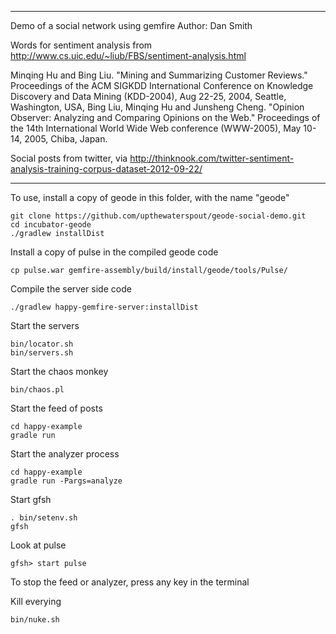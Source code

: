 ------------------------------------------------------------
 Demo of a social network using gemfire
 Author: Dan Smith


 Words for sentiment analysis from 
    http://www.cs.uic.edu/~liub/FBS/sentiment-analysis.html

   Minqing Hu and Bing Liu. "Mining and Summarizing Customer Reviews." 
       Proceedings of the ACM SIGKDD International Conference on Knowledge 
       Discovery and Data Mining (KDD-2004), Aug 22-25, 2004, Seattle, 
       Washington, USA, 
   Bing Liu, Minqing Hu and Junsheng Cheng. "Opinion Observer: Analyzing 
       and Comparing Opinions on the Web." Proceedings of the 14th 
       International World Wide Web conference (WWW-2005), May 10-14, 
       2005, Chiba, Japan.

Social posts from twitter, via
http://thinknook.com/twitter-sentiment-analysis-training-corpus-dataset-2012-09-22/       
 
------------------------------------------------------------

To use, install a copy of geode in this folder, with the name "geode"

    git clone https://github.com/upthewaterspout/geode-social-demo.git
    cd incubator-geode
    ./gradlew installDist

Install a copy of pulse in the compiled geode code

    cp pulse.war gemfire-assembly/build/install/geode/tools/Pulse/

Compile the server side code

    ./gradlew happy-gemfire-server:installDist

Start the servers

    bin/locator.sh
    bin/servers.sh

Start the chaos monkey

    bin/chaos.pl

Start the feed of posts

    cd happy-example
    gradle run

Start the analyzer process

    cd happy-example
    gradle run -Pargs=analyze

Start gfsh

    . bin/setenv.sh
    gfsh

Look at pulse

    gfsh> start pulse

To stop the feed or analyzer, press any key in the terminal

Kill everying

    bin/nuke.sh


